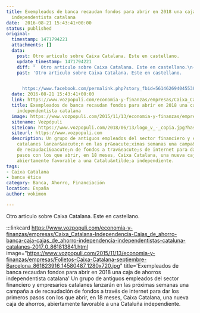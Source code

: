 ```yaml
---
title: Exempleados de banca recaudan fondos para abrir en 2018 una caja de ahorros
  independentista catalana
date:  2016-08-21 15:43:41+00:00
status: published
original:
  timestamp: 1471794221
  attachments: []
  data:
    post: Otro articulo sobre Caixa Catalana. Este en castellano.
    update_timestamp: 1471794221
    diff: "  Otro articulo sobre Caixa Catalana. Este en castellano.\n- \n- https://www.facebook.com/permalink.php?story_fbid=561462694045538&id=378033285721814"
    past: 'Otro articulo sobre Caixa Catalana. Este en castellano.


      https://www.facebook.com/permalink.php?story_fbid=561462694045538&id=378033285721814'
  date: 2016-08-21 15:43:41+00:00
  link: https://www.vozpopuli.com/economia-y-finanzas/empresas/Caixa_Catalana-Independencia-Cajas_de_ahorro-banca-caja-cajas_de_ahorro-independencia-independentistas-cataluna-catalanes-2017_0_861813841.html
  title: Exempleados de banca recaudan fondos para abrir en 2018 una caja de ahorros
    independentista catalana
  image: https://www.vozpopuli.com/2015/11/13/economia-y-finanzas/empresas/Folletos-Caixa-Catalana-septiembre-Barcelona_861823916_14580487_1280x720.jpg
  sitename: Vozpópuli
  siteicon: https://www.vozpopuli.com/2018/06/13/logo_v_-_copia.jpg?hash=89cbe1d8a1cf572e899c6b9bd3153d946daea7be
  siteurl: https://www.vozpopuli.com
  description: Un grupo de antiguos empleados del sector financiero y empresarios
    catalanes lanzar&aacute;n en las pr&oacute;ximas semanas una campa&ntilde;a a
    de recaudaci&oacute;n de fondos a trav&eacute;s de internet para dar los primeros
    pasos con los que abrir, en 18 meses, Caixa Catalana, una nueva caja de ahorros,
    abiertamente favorable a una Catalu&ntilde;a independiente.
tags:
- Caixa Catalana
- banca ética
category: Banca, Ahorro, Financiación
location: España
author: vokimon

---
```

Otro articulo sobre Caixa Catalana. Este en castellano.

:::linkcard https://www.vozpopuli.com/economia-y-finanzas/empresas/Caixa_Catalana-Independencia-Cajas_de_ahorro-banca-caja-cajas_de_ahorro-independencia-independentistas-cataluna-catalanes-2017_0_861813841.html image="https://www.vozpopuli.com/2015/11/13/economia-y-finanzas/empresas/Folletos-Caixa-Catalana-septiembre-Barcelona_861823916_14580487_1280x720.jpg" title='Exempleados de banca recaudan fondos para abrir en 2018 una caja de ahorros independentista catalana'
    Un grupo de antiguos empleados del sector financiero y empresarios catalanes lanzar&aacute;n en las pr&oacute;ximas semanas una campa&ntilde;a a de recaudaci&oacute;n de fondos a trav&eacute;s de internet para dar los primeros pasos con los que abrir, en 18 meses, Caixa Catalana, una nueva caja de ahorros, abiertamente favorable a una Catalu&ntilde;a independiente.

